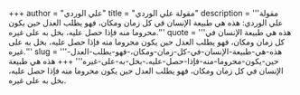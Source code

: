 +++
author = "علي الوردي"
title = "مقولة علي الوردي"
description = '''مقولة علي الوردي: هذه هي طبيعة الإنسان في كل زمان ومكان، فهو يطلب العدل حين يكون محروما منه فإذا حصل عليه، بخل به على غيره.'''
quote = '''هذه هي طبيعة الإنسان في كل زمان ومكان، فهو يطلب العدل حين يكون محروما منه فإذا حصل عليه، بخل به على غيره.'''
slug = '''هذه-هي-طبيعة-الإنسان-في-كل-زمان-ومكان،-فهو-يطلب-العدل-حين-يكون-محروما-منه-فإذا-حصل-عليه،-بخل-به-على-غيره'''
+++
هذه هي طبيعة الإنسان في كل زمان ومكان، فهو يطلب العدل حين يكون محروما منه فإذا حصل عليه، بخل به على غيره.
